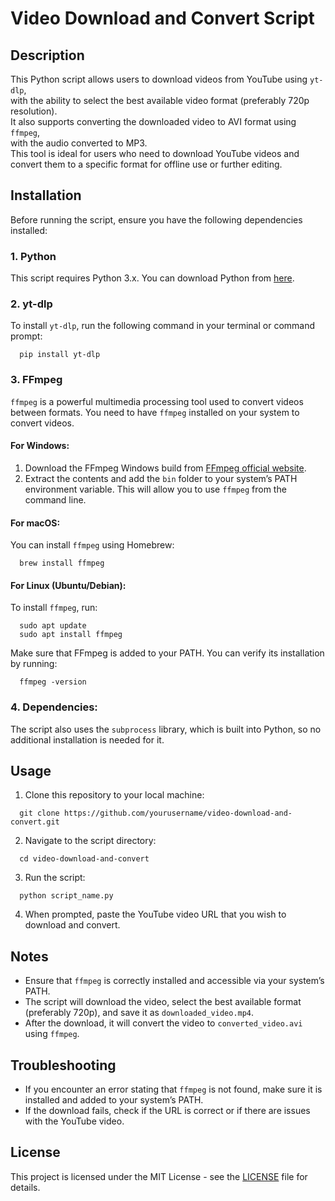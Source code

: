 # Video Download and Convert Script

## Description

This Python script allows users to download videos from YouTube using `yt-dlp`,  
with the ability to select the best available video format (preferably 720p resolution).  
It also supports converting the downloaded video to AVI format using `ffmpeg`,  
with the audio converted to MP3.  
This tool is ideal for users who need to download YouTube videos and convert them to a specific format for offline use or further editing.

## Installation

Before running the script, ensure you have the following dependencies installed:

### 1. Python
This script requires Python 3.x. You can download Python from [here](https://www.python.org/downloads/).

### 2. yt-dlp
To install `yt-dlp`, run the following command in your terminal or command prompt:

```
  pip install yt-dlp
```

### 3. FFmpeg
`ffmpeg` is a powerful multimedia processing tool used to convert videos between formats. You need to have `ffmpeg` installed on your system to convert videos.

#### For Windows:
1. Download the FFmpeg Windows build from [FFmpeg official website](https://ffmpeg.org/download.html).
2. Extract the contents and add the `bin` folder to your system’s PATH environment variable. This will allow you to use `ffmpeg` from the command line.

#### For macOS:
You can install `ffmpeg` using Homebrew:

```
  brew install ffmpeg
```

#### For Linux (Ubuntu/Debian):
To install `ffmpeg`, run:

```
  sudo apt update
  sudo apt install ffmpeg
```

Make sure that FFmpeg is added to your PATH. You can verify its installation by running:

```
  ffmpeg -version
```


### 4. Dependencies:
The script also uses the `subprocess` library, which is built into Python, so no additional installation is needed for it.

## Usage

1. Clone this repository to your local machine:

```
  git clone https://github.com/yourusername/video-download-and-convert.git
```

2. Navigate to the script directory:

```
  cd video-download-and-convert
```

3. Run the script:

```
  python script_name.py
```


4. When prompted, paste the YouTube video URL that you wish to download and convert.

## Notes

- Ensure that `ffmpeg` is correctly installed and accessible via your system’s PATH.
- The script will download the video, select the best available format (preferably 720p), and save it as `downloaded_video.mp4`.
- After the download, it will convert the video to `converted_video.avi` using `ffmpeg`.

## Troubleshooting

- If you encounter an error stating that `ffmpeg` is not found, make sure it is installed and added to your system’s PATH.
- If the download fails, check if the URL is correct or if there are issues with the YouTube video.

## License

This project is licensed under the MIT License - see the [LICENSE](LICENSE) file for details.

